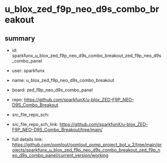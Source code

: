 # u_blox_zed_f9p_neo_d9s_combo_breakout
 
## summary 
* id: sparkfunx_u_blox_zed_f9p_neo_d9s_combo_breakout_zed_f9p_neo_d9s_combo_panel
* user: sparkfunx
* name: u_blox_zed_f9p_neo_d9s_combo_breakout
* board: zed_f9p_neo_d9s_combo_panel
* repo: https://github.com/sparkfunX/u-blox_ZED-F9P_NEO-D9S_Combo_Breakout



* src_file_repo_sch: 
* src_file_repo_sch_link: https://github.com/sparkfunX/u-blox_ZED-F9P_NEO-D9S_Combo_Breakout/tree/main/
* full details link: https://github.com/oomlout/oomlout_oomp_project_bot_v_2/tree/main/projects/sparkfunx_u_blox_zed_f9p_neo_d9s_combo_breakout_zed_f9p_neo_d9s_combo_panel/current_version/working  







